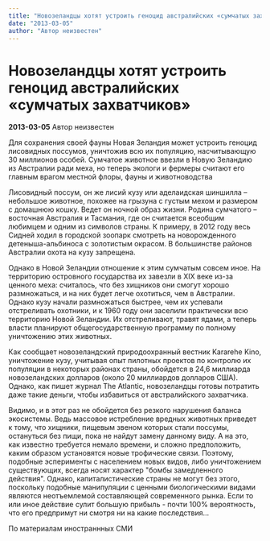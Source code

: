 ```yaml
---
title: "Новозеландцы хотят устроить геноцид австралийских «сумчатых захватчиков»"
date: "2013-03-05"
author: "Автор неизвестен"
---
```


# Новозеландцы хотят устроить геноцид австралийских «сумчатых захватчиков»

**2013-03-05** Автор неизвестен

Для сохранения своей фауны Новая Зеландия может устроить геноцид лисовидных поссумов, уничтожив всю их популяцию, насчитывающую 30 миллионов особей. Сумчатое животное ввезли в Новую Зеландию из Австралии ради меха, но теперь экологи и фермеры считают его главным врагом местной флоры, фауны и животноводства

Лисовидный поссум, он же лисий кузу или аделаидская шиншилла – небольшое животное, похожее на грызуна с густым мехом и размером с домашнюю кошку. Ведет он ночной образ жизни. Родина сумчатого – восточная Австралия и Тасмания, где он считается всеобщим любимцем и одним из символов страны. К примеру, в 2012 году весь Сидней ходил в городской зоопарк смотреть на новорожденного детеныша-альбиноса с золотистым окрасом. В большинстве районов Австралии охота на кузу запрещена.

Однако в Новой Зеландии отношение к этим сумчатым совсем иное. На территорию островного государства их завезли в XIX веке из-за ценного меха: считалось, что без хищников они смогут хорошо размножаться, и на них будет легче охотиться, чем в Австралии. Однако кузу начали размножаться быстрее, чем их успевали отстреливать охотники, и к 1960 году они заселили практически всю территорию Новой Зеландии. Их отстреливают, травят ядами, а теперь власти планируют общегосударственную программу по полному уничтожению этих животных.

Как сообщает новозеландский природоохранный вестник Kararehe Kino, уничтожение кузу, учитывая опыт пилотных проектов по контролю их популяции в некоторых районах страны, обойдется в 24,6 миллиарда новозеландских долларов (около 20 миллиардов долларов США). Однако, как пишет журнал The Atlantic, новозеландцы готовы потратить даже такие деньги, чтобы избавиться от австралийского захватчика.

Видимо, и в этот раз не обойдется без резкого нарушения баланса экосистемы. Ведь массовое истребление вредных животных приведет к тому, что хищники, пищевым звеном которых стали поссумы, остануться без пищи, пока не найдут замену данному виду. А на это, как известно требуется немало времени, и сложно предположить, каким образом установятся новые трофические связи. Поэтому, подобные эсперименты с населением новых видов, либо уничтожением существующих, всегда носят характер "бомбы замедленного действия". Однако, капиталистические страны не могут без этого, поскольку подобные манипуляции с ценными биологическими видами являются неотъемлемой составляющей современного рынка. Если то или иное действие сулит большую прибыль - почти 100% вероятность, что его предпримут ни смотря ни на какие последствия...

По материалам иностраннных СМИ